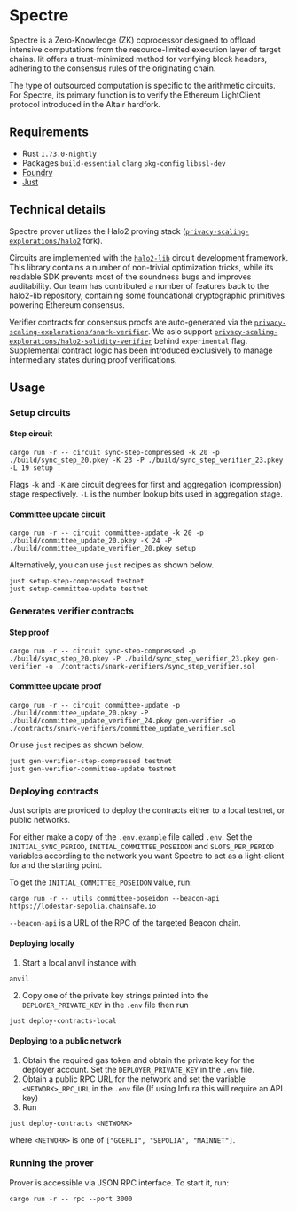 # Spectre

Spectre is a Zero-Knowledge (ZK) coprocessor designed to offload intensive computations from the resource-limited execution layer of target chains. Iit offers a trust-minimized method for verifying block headers, adhering to the consensus rules of the originating chain.

The type of outsourced computation is specific to the arithmetic circuits. For Spectre, its primary function is to verify the Ethereum LightClient protocol introduced in the Altair hardfork.

## Requirements
- Rust `1.73.0-nightly`
- Packages `build-essential` `clang` `pkg-config` `libssl-dev`
- [Foundry](https://book.getfoundry.sh/getting-started/installation)
- [Just](https://just.systems/man/en/)

## Technical details

Spectre prover utilizes the Halo2 proving stack ([`privacy-scaling-explorations/halo2`](https://github.com/privacy-scaling-explorations/halo2) fork).

Circuits are implemented with the [`halo2-lib`](https://github.com/axiom-crypto/halo2-lib) circuit development framework. This library contains a number of non-trivial optimization tricks, while its readable SDK prevents most of the soundness bugs and improves auditability. Our team has contributed a number of features back to the halo2-lib repository, containing some foundational cryptographic primitives powering Ethereum consensus.

Verifier contracts for consensus proofs are auto-generated via the [`privacy-scaling-explorations/snark-verifier`](https://github.com/privacy-scaling-explorations/snark-verifier). We aslo support [`privacy-scaling-explorations/halo2-solidity-verifier`](https://github.com/privacy-scaling-explorations/halo2-solidity-verifier) behind `experimental` flag. Supplemental contract logic has been introduced exclusively to manage intermediary states during proof verifications.

## Usage

### Setup circuits

#### Step circuit

```shell
cargo run -r -- circuit sync-step-compressed -k 20 -p ./build/sync_step_20.pkey -K 23 -P ./build/sync_step_verifier_23.pkey -L 19 setup
```
Flags `-k` and `-K` are circuit degrees for first and aggregation (compression) stage respectively. `-L` is the number lookup bits used in aggregation stage.

#### Committee update circuit

```shell
cargo run -r -- circuit committee-update -k 20 -p ./build/committee_update_20.pkey -K 24 -P ./build/committee_update_verifier_20.pkey setup
```

Alternatively, you can use `just` recipes as shown below.

```shell
just setup-step-compressed testnet
just setup-committee-update testnet
```

### Generates verifier contracts

#### Step proof

```shell
cargo run -r -- circuit sync-step-compressed -p ./build/sync_step_20.pkey -P ./build/sync_step_verifier_23.pkey gen-verifier -o ./contracts/snark-verifiers/sync_step_verifier.sol
```

#### Committee update proof

```shell
cargo run -r -- circuit committee-update -p ./build/committee_update_20.pkey -P ./build/committee_update_verifier_24.pkey gen-verifier -o ./contracts/snark-verifiers/committee_update_verifier.sol
```

Or use `just` recipes as shown below.

```shell
just gen-verifier-step-compressed testnet
just gen-verifier-committee-update testnet
```

### Deploying contracts

Just scripts are provided to deploy the contracts either to a local testnet, or public networks.

For either make a copy of the `.env.example` file called `.env`. Set the `INITIAL_SYNC_PERIOD`, `INITIAL_COMMITTEE_POSEIDON` and `SLOTS_PER_PERIOD` variables according to the network you want Spectre to act as a light-client for and the starting point.

To get the `INITIAL_COMMITTEE_POSEIDON` value, run:

```shell
cargo run -r -- utils committee-poseidon --beacon-api https://lodestar-sepolia.chainsafe.io
```

`--beacon-api` is a URL of the RPC of the targeted Beacon chain.

#### Deploying locally

1. Start a local anvil instance with:

```shell
anvil
```

2. Copy one of the private key strings printed into the `DEPLOYER_PRIVATE_KEY` in the `.env` file then run 

```shell
just deploy-contracts-local
```

#### Deploying to a public network

1. Obtain the required gas token and obtain the private key for the deployer account. Set the `DEPLOYER_PRIVATE_KEY` in the `.env` file.
2. Obtain a public RPC URL for the network and set the variable `<NETWORK>_RPC_URL` in the `.env` file (If using Infura this will require an API key)
3. Run

```shell
just deploy-contracts <NETWORK>
```

where `<NETWORK>` is one of `["GOERLI", "SEPOLIA", "MAINNET"]`.

### Running the prover

Prover is accessible via JSON RPC interface. To start it, run:

```shell
cargo run -r -- rpc --port 3000
```
